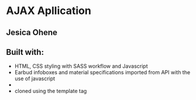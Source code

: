 <h1>AJAX Apllication</h1>


<h2>Jesica Ohene</h2>



<h2>Built with:</h2>
<ul>
<li>HTML, CSS styling with SASS workflow and Javascript</li>
<li>Earbud infoboxes and material specifications imported from API with the use of javascript<li>
<li>cloned using the template tag</li>

</ul>
 
